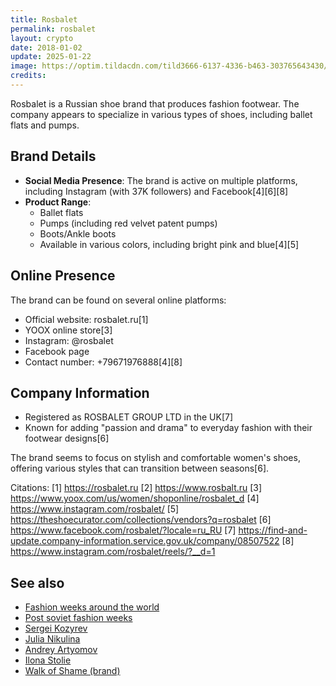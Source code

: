 ```yaml
---
title: Rosbalet
permalink: rosbalet
layout: crypto
date: 2018-01-02
update: 2025-01-22
image: https://optim.tildacdn.com/tild3666-6137-4336-b463-303765643430/-/resize/660x/-/format/webp/image.png
credits:
---
```


Rosbalet is a Russian shoe brand that produces fashion footwear. The company appears to specialize in various types of shoes, including ballet flats and pumps.

## Brand Details
- **Social Media Presence**: The brand is active on multiple platforms, including Instagram (with 37K followers) and Facebook[4][6][8]
- **Product Range**:
  - Ballet flats
  - Pumps (including red velvet patent pumps)
  - Boots/Ankle boots
  - Available in various colors, including bright pink and blue[4][5]

## Online Presence
The brand can be found on several online platforms:
- Official website: rosbalet.ru[1]
- YOOX online store[3]
- Instagram: @rosbalet
- Facebook page
- Contact number: +79671976888[4][8]

## Company Information
- Registered as ROSBALET GROUP LTD in the UK[7]
- Known for adding "passion and drama" to everyday fashion with their footwear designs[6]

The brand seems to focus on stylish and comfortable women's shoes, offering various styles that can transition between seasons[6].

Citations:
[1] https://rosbalet.ru
[2] https://www.rosbalt.ru
[3] https://www.yoox.com/us/women/shoponline/rosbalet_d
[4] https://www.instagram.com/rosbalet/
[5] https://theshoecurator.com/collections/vendors?q=rosbalet
[6] https://www.facebook.com/rosbalet/?locale=ru_RU
[7] https://find-and-update.company-information.service.gov.uk/company/08507522
[8] https://www.instagram.com/rosbalet/reels/?__d=1

## See also

+ [Fashion weeks around the world](fashion-weeks-around-the-world)
+ [Post soviet fashion weeks](post-soviet-fashion-weeks)
+ [Sergei Kozyrev](kozyrev-sergei)
+ [Julia Nikulina](nikulina-julia)
+ [Andrey Artyomov](artyomov-andrey)
+ [Ilona Stolie](Stolie-Ilona)
+ [Walk of Shame (brand)](walk-of-shame-brand)
